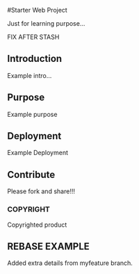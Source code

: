 #Starter Web Project

Just for learning purpose...

FIX AFTER STASH

## Introduction
Example intro...

## Purpose
Example purpose
## Deployment

Example Deployment
## Contribute
Please fork and share!!!

### COPYRIGHT
Copyrighted product

## REBASE EXAMPLE
Added extra details from myfeature branch.